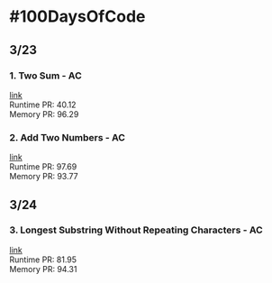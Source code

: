 # #100DaysOfCode
## 3/23 
### 1. Two Sum - AC 
[link](https://leetcode.com/problems/two-sum/) \
Runtime PR: 40.12 \
Memory PR: 96.29 
### 2. Add Two Numbers - AC 
[link](https://leetcode.com/problems/add-two-numbers/) \
Runtime PR: 97.69 \
Memory PR: 93.77 
## 3/24
### 3. Longest Substring Without Repeating Characters - AC
[link](https://leetcode.com/problems/longest-substring-without-repeating-characters/) \
Runtime PR: 81.95 \
Memory PR: 94.31 
